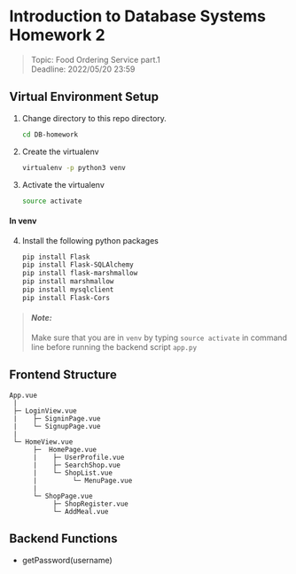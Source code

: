 # Introduction to Database Systems Homework 2

> Topic: Food Ordering Service part.1 <br>
> Deadline: 2022/05/20 23:59

## Virtual Environment Setup

1. Change directory to this repo directory. 
    ```zsh
    cd DB-homework
    ```
    
2. Create the virtualenv
    ```zsh
    virtualenv -p python3 venv
    ```
    
3. Activate the virtualenv
    ```zsh
    source activate
    ```

#### In venv
4. Install the following python packages
    ```zsh
    pip install Flask
    pip install Flask-SQLAlchemy
    pip install flask-marshmallow
    pip install marshmallow
    pip install mysqlclient
    pip install Flask-Cors
    ```
    
> #### _Note:_ <br>
> Make sure that you are in `venv` by typing `source activate` in command line before running the backend script `app.py`

## Frontend Structure

```
App.vue
 |
 ├─ LoginView.vue
 |    ├─ SigninPage.vue
 |    └─ SignupPage.vue
 |
 └─ HomeView.vue
      ├─  HomePage.vue
      |    ├─ UserProfile.vue
      |    ├─ SearchShop.vue
      |    └─ ShopList.vue
      |         └─ MenuPage.vue
      |
      └─ ShopPage.vue
           ├─ ShopRegister.vue
           └─ AddMeal.vue
```

## Backend Functions

- getPassword(username)
